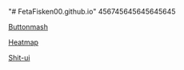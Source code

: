 "# FetaFisken00.github.io" 456745645645645645

[Buttonmash](https://fetafisken00.github.io/buttonmash/dist/index.html)

[Heatmap](https://fetafisken00.github.io/heatmap/dist/index.html)

[Shit-ui](https://fetafisken00.github.io/shit-ui/html/index.html)
